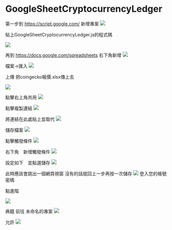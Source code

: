 #    GoogleSheetCryptocurrencyLedger

第一步到
https://script.google.com/
新增專案
![](https://i.imgur.com/vvmnDpA.png)

貼上GoogleSheetCryptocurrencyLedger.js的程式碼

![](https://i.imgur.com/HbjanXG.png)


再到
https://docs.google.com/spreadsheets
右下角新增
![](https://i.imgur.com/5xv374L.png)

檔案->匯入
![](https://i.imgur.com/YgYRZ7x.png)

上傳
把coingecko報價.xlsx傳上去

![](https://i.imgur.com/JCxrobi.png)




點擊右上角共用
![](https://i.imgur.com/A8V3dcP.png)


點擊複製連結
![](https://i.imgur.com/Y8E9c5O.png)


將連結在此處貼上並取代
![](https://i.imgur.com/tWNCxjC.png)


儲存檔案
![](https://i.imgur.com/kHSQl1o.png)


點擊觸發條件
![](https://i.imgur.com/rO8O2dL.png)


右下角　新增觸發條件
![](https://i.imgur.com/iq3VLIQ.png)


設定如下　並點選儲存
![](https://i.imgur.com/OPxNFrM.png)


此時應該會跳出一個網頁視窗
沒有的話就回上一步再按一次儲存
![](https://i.imgur.com/jXQpMhu.png)
登入您的帳號密碼



點進階

![](https://i.imgur.com/sDwhnYK.png)


典籍 前往 未命名的專案
![](https://i.imgur.com/3H8WEgi.png)


允許
![](https://i.imgur.com/bTB5U79.png)
